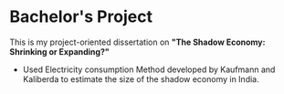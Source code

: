 # Bachelor's Project
This is my project-oriented dissertation on **"The Shadow Economy: Shrinking or Expanding?"**
- Used Electricity consumption Method developed by Kaufmann and Kaliberda to estimate the size of the shadow economy in India.
